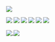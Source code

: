 <a href="https://bit.ly/2WJJ3he">
  <img src="https://capsule-render.vercel.app/api?type=soft&color=auto&height=100&section=header&text=&#123'✋🏻hello%20world!'&#125&#59&fontSize=50&animation=blinking" />
</a>

<p align="middle">      
  <p>
  <img src="https://img.shields.io/badge/language-html-red.svg?style=flat-square"/>
  <img src="https://img.shields.io/badge/language-css-green.svg?style=flat-square"/>
  <img src="https://img.shields.io/badge/language-js-yellow.svg?style=flat-square"/>
  <img src="https://img.shields.io/badge/language-java-orange.svg?style=flat-square"/>
  <img src="https://img.shields.io/badge/language-python-blue.svg?style=flat-square"/>
  <img src="https://img.shields.io/badge/language-sql-yellowgreen.svg?style=flat-square"/>
</p>
</p>

<p>
  <a href="https://github.com/Yeewon">
    <img align="center" src="https://github-readme-stats.vercel.app/api?username=Yeewon&show_icons=true" />
  </a>

  <a href="https://github.com/Yeewon">
    <img align="center" src="https://github-readme-stats.vercel.app/api/top-langs/?username=Yeewon&layout=compact" />
  </a>
</p>
